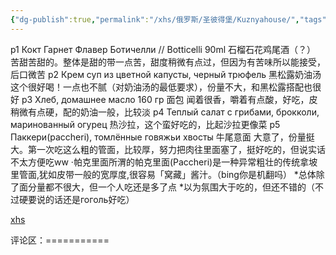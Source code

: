 ```yaml
---
{"dg-publish":true,"permalink":"/xhs/俄罗斯/圣彼得堡/Kuznyahouse/","tags":["rednote","圣彼得堡"],"updated":"2025-03-30T20:40:27.816+08:00"}
---
```


 

p1 Кокт Гарнет Флавер Ботичелли
// Botticelli 90ml 石榴石花鸡尾酒（？） 苦甜苦甜的。整体是甜的带一点苦，甜度稍微有点过，但因为有苦味所以能接受，后口微苦
p2 Крем суп из цветной капусты, черный трюфель 黑松露奶油汤 这个很好喝！一点也不腻（对奶油汤的最低要求），份量不大，和黑松露搭配也很好
p3 Хлеб, домашнее масло 160 гр 面包 闻着很香，嚼着有点酸，好吃，皮稍微有点硬，配的奶油一般，比较淡
p4 Теплый салат с грибами, брокколи, маринованный огурец 热沙拉，这个蛮好吃的，比起沙拉更像菜
p5 Паккери(paccheri), томлённые говяжьи хвосты 牛尾意面 大意了，份量挺大。第一次吃这么粗的管面，比较厚，努力把肉往里面塞了，挺好吃的，但说实话不太方便吃ww
·帕克里面所渭的帕克里面(Paccheri)是一种异常粗壮的传统拿坡里管面,犹如皮带一般的宽厚度,很容易「窝藏」酱汁。（bing你是机翻吗）
*总体除了面分量都不很大，但一个人吃还是多了点
*以为氛围大于吃的，但还不错的（不过硬要说的话还是гоголь好吃）

[xhs](https://www.xiaohongshu.com/explore/63ed64ed0000000013014a41?xsec_token=AB3LTU9_Sz91GdLeyklCN_qL0MJw89YpYWVyQzWFjZKsc=&xsec_source=pc_user)

评论区：===========

